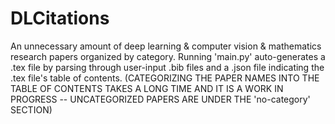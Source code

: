 # DLCitations
An unnecessary amount of deep learning & computer vision & mathematics research papers organized by category. Running 'main.py' auto-generates a .tex file by parsing through user-input .bib files and a .json file indicating the .tex file's table of contents.
(CATEGORIZING THE PAPER NAMES INTO THE TABLE OF CONTENTS TAKES A LONG TIME AND IT IS A WORK IN PROGRESS -- UNCATEGORIZED PAPERS ARE UNDER THE 'no-category' SECTION)
